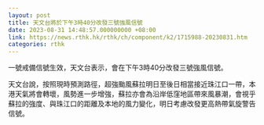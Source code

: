 ```yaml
---
layout: post
title: 天文台將於下午3時40分改發三號強風信號
date: 2023-08-31 14:48:57.000000000 +08:00
link: https://news.rthk.hk/rthk/ch/component/k2/1715988-20230831.htm
categories: rthk
---
```


一號戒備信號生效，天文台表示，會在下午3時40分改發三號強風信號。

天文台說，按照現時預測路徑，超強颱風蘇拉明日至後日相當接近珠江口一帶，本港天氣將會轉壞，風勢進一步增強，蘇拉亦會為沿岸低窪地區帶來風暴潮，會視乎蘇拉的強度、與珠江口的距離及本地的風力變化，明日考慮改發更高熱帶氣旋警告信號。
